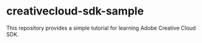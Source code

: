 # creativecloud-sdk-sample
This repository provides a simple tutorial for learning Adobe Creative Cloud SDK.
